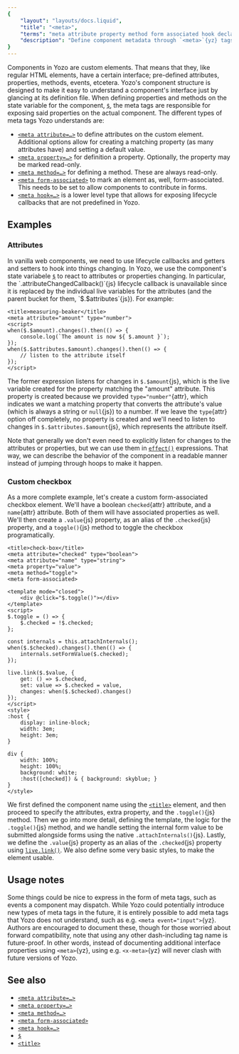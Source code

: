 ```yaml
---
{
	"layout": "layouts/docs.liquid",
	"title": "<meta>",
	"terms": "meta attribute property method form associated hook declar defin interface document",
	"description": "Define component metadata through `<meta>`{yz} tags, such as attributes, properties, methods, and more."
}
---
```


Components in Yozo are custom elements. That means that they, like regular HTML elements, have a certain interface; pre-defined attributes, properties, methods, events, etcetera. Yozo's component structure is designed to make it easy to understand a component's interface just by glancing at its definition file. When defining properties and methods on the state variable for the component, [`$`](/docs/components/$/), the meta tags are responsible for exposing said properties on the actual component. The different types of meta tags Yozo understands are:

- [`<meta attribute=…>`](/docs/components/meta/attribute/) to define attributes on the custom element. Additional options allow for creating a matching property (as many attributes have) and setting a default value.
- [`<meta property=…>`](/docs/components/meta/property/) for definition a property. Optionally, the property may be marked read-only.
- [`<meta method=…>`](/docs/components/meta/method/) for defining a method. These are always read-only.
- [`<meta form-associated>`](/docs/components/meta/form-associated/) to mark an element as, well, form-associated. This needs to be set to allow components to contribute in forms.
- [`<meta hook=…>`](/docs/components/meta/hook/) is a lower level type that allows for exposing lifecycle callbacks that are not predefined in Yozo.

## Examples

### Attributes

In vanilla web components, we need to use lifecycle callbacks and getters and setters to hook into things changing. In Yozo, we use the component's state variabele [`$`](/docs/components/$/) to react to attributes or properties changing. In particular, the `.attributeChangedCallback()`{js} lifecycle callback is unavailable since it is replaced by the individual live variables for the attributes (and the parent bucket for them, `$.$attributes`{js}). For example:

```yz
<title>measuring-beaker</title>
<meta attribute="amount" type="number">
<script>
when($.$amount).changes().then(() => {
	console.log(`The amount is now ${ $.amount }`);
});
when($.$attributes.$amount).changes().then(() => {
	// listen to the attribute itself
});
</script>
```

The former expression listens for changes in `$.$amount`{js}, which is the live variable created for the property matching the "amount" attribute. This property is created because we provided `type="number"`{attr}, which indicates we want a matching property that converts the attribute's value (which is always a string or `null`{js}) to a number. If we leave the `type`{attr} option off completely, no property is created and we'll need to listen to changes in `$.$attributes.$amount`{js}, which represents the attribute itself.

Note that generally we don't even need to explicitly listen for changes to the attributes or properties, but we can use them in [`effect()`](/docs/effect/) expressions. That way, we can describe the behavior of the component in a readable manner instead of jumping through hoops to make it happen.

### Custom checkbox

As a more complete example, let's create a custom form-associated checkbox element. We'll have a boolean `checked`{attr} attribute, and a `name`{attr} attribute. Both of them will have associated properties as well. We'll then create a `.value`{js} property, as an alias of the `.checked`{js} property, and a `toggle()`{js} method to toggle the checkbox programatically.

```yz
<title>check-box</title>
<meta attribute="checked" type="boolean">
<meta attribute="name" type="string">
<meta property="value">
<meta method="toggle">
<meta form-associated>

<template mode="closed">
	<div @click="$.toggle()"></div>
</template>
<script>
$.toggle = () => {
	$.checked = !$.checked;
};

const internals = this.attachInternals();
when($.$checked).changes().then(() => {
	internals.setFormValue($.checked);
});

live.link($.$value, {
	get: () => $.checked,
	set: value => $.checked = value,
	changes: when($.$checked).changes()
});
</script>
<style>
:host {
	display: inline-block;
	width: 3em;
	height: 3em;
}

div {
	width: 100%;
	height: 100%;
	background: white;
	:host([checked]) & { background: skyblue; }
}
</style>
```

We first defined the component name using the [`<title>`](/docs/components/title/) element, and then proceed to specify the attributes, extra property, and the `.toggle()`{js} method. Then we go into more detail, defining the template, the logic for the `.toggle()`{js} method, and we handle setting the internal form value to be submitted alongside forms using the native `.attachInternals()`{js}. Lastly, we define the `.value`{js} property as an alias of the `.checked`{js} property using [`live.link()`](/docs/live/link/). We also define some very basic styles, to make the element usable.

## Usage notes

Some things could be nice to express in the form of meta tags, such as events a component may dispatch. While Yozo could potentially introduce new types of meta tags in the future, it is entirely possible to add meta tags that Yozo does not understand, such as e.g. `<meta event="input">`{yz}. Authors are encouraged to document these, though for those worried about forward compatibility, note that using any other dash-including tag name is future-proof. In other words, instead of documenting additional interface properties using `<meta>`{yz}, using e.g. `<x-meta>`{yz} will never clash with future versions of Yozo.

## See also

- [`<meta attribute=…>`](/docs/components/meta/attribute/)
- [`<meta property=…>`](/docs/components/meta/property/)
- [`<meta method=…>`](/docs/components/meta/method/)
- [`<meta form-associated>`](/docs/components/meta/form-associated/)
- [`<meta hook=…>`](/docs/components/meta/hook/)
- [`$`](/docs/components/$/)
- [`<title>`](/docs/components/title/)
